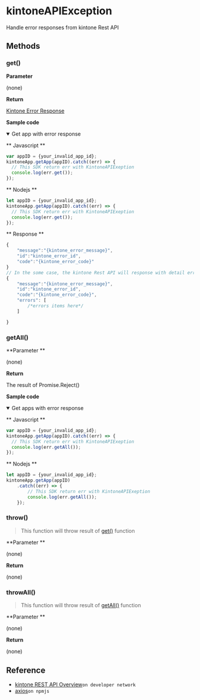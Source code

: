 # kintoneAPIException

Handle error responses from kintone Rest API

## Methods

### get()

**Parameter**

(none)

**Return**

[Kintone Error Response](https://developer.kintone.io/hc/en-us/articles/212495188#responses)

**Sample code**

<details class="tab-container" open>
<Summary>Get app with error response</Summary>

** Javascript **

```javascript
var appID = {your_invalid_app_id};
kintoneApp.getApp(appID).catch((err) => {
  // This SDK return err with KintoneAPIExeption
  console.log(err.get());
});
```

** Nodejs **

```javascript
let appID = {your_invalid_app_id};
kintoneApp.getApp(appID).catch((err) => {
  // This SDK return err with KintoneAPIExeption
  console.log(err.get());
});
```

** Response **

```javascript
{
    "message":"{kintone_error_message}",
    "id":"kintone_error_id",
    "code":"{kintone_error_code}"
}
// In the some case, the kintone Rest API will response with detail errors
{
    "message":"{kintone_error_message}",
    "id":"kintone_error_id",
    "code":"{kintone_error_code}",
    "errors": [
        /*errors items here*/
    ]

}
```

</details>

### getAll()

**Parameter **

(none)

**Return**

The result of Promise.Reject()

**Sample code**

<details class="tab-container" open>
<Summary>Get apps with error response</Summary>

** Javascript **

```javascript
var appID = {your_invalid_app_id};
kintoneApp.getApp(appID).catch((err) => {
  // This SDK return err with KintoneAPIExeption
  console.log(err.getAll());
});
```

** Nodejs **

```javascript
let appID = {your_invalid_app_id};
kintoneApp.getApp(appID)
    .catch((err) => {
        // This SDK return err with KintoneAPIExeption
        console.log(err.getAll());
    });
```

</details>

### throw()

> This function will throw result of [get()](#get) function

**Parameter **

(none)

**Return**

(none)

### throwAll()

> This function will throw result of [getAll()](#getall) function

**Parameter **

(none)

**Return**

(none)

## Reference

- [kintone REST API Overview](https://developer.kintone.io/hc/en-us/articles/212495188)`on developer network`
- [axios](https://www.npmjs.com/package/axios)`on npmjs`